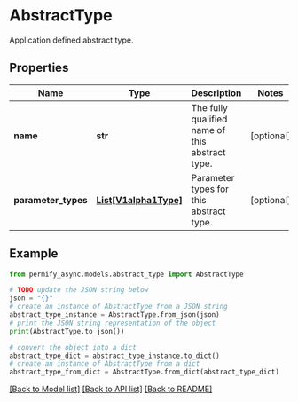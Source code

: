 # AbstractType

Application defined abstract type.

## Properties

Name | Type | Description | Notes
------------ | ------------- | ------------- | -------------
**name** | **str** | The fully qualified name of this abstract type. | [optional] 
**parameter_types** | [**List[V1alpha1Type]**](V1alpha1Type.md) | Parameter types for this abstract type. | [optional] 

## Example

```python
from permify_async.models.abstract_type import AbstractType

# TODO update the JSON string below
json = "{}"
# create an instance of AbstractType from a JSON string
abstract_type_instance = AbstractType.from_json(json)
# print the JSON string representation of the object
print(AbstractType.to_json())

# convert the object into a dict
abstract_type_dict = abstract_type_instance.to_dict()
# create an instance of AbstractType from a dict
abstract_type_from_dict = AbstractType.from_dict(abstract_type_dict)
```
[[Back to Model list]](../README.md#documentation-for-models) [[Back to API list]](../README.md#documentation-for-api-endpoints) [[Back to README]](../README.md)


